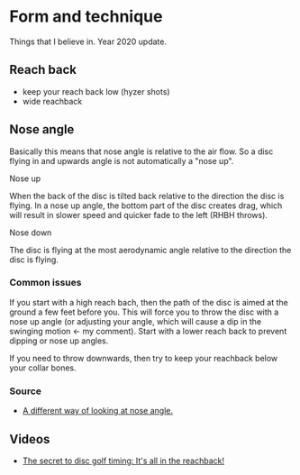 # Form and technique

Things that I believe in. Year 2020 update.

## Reach back

- keep your reach back low (hyzer shots)
- wide reachback


## Nose angle

Basically this means that nose angle is relative to the air flow. So a disc flying in and upwards angle is not automatically a "nose up".

Nose up

When the back of the disc is tilted back relative to the direction the disc is flying. In a nose up angle, the bottom part of the disc creates drag, which will result in slower speed and quicker fade to the left (RHBH throws).

Nose down

The disc is flying at the most aerodynamic angle relative to the direction the disc is flying.

### Common issues

If you start with a high reach bach, then the path of the disc is aimed at the ground a few feet before you. This will force you to throw the disc with a nose up angle (or adjusting your angle, which will cause a dip in the swinging motion <- my comment). Start with a lower reach back to prevent dipping or nose up angles.

If you need to throw downwards, then try to keep your reachback below your collar bones.

### Source

- [A different way of looking at nose angle.](https://youtu.be/-DE455cUrIU)

## Videos

- [The secret to disc golf timing: It's all in the reachback!](https://youtu.be/8p-d0do3t9s)
